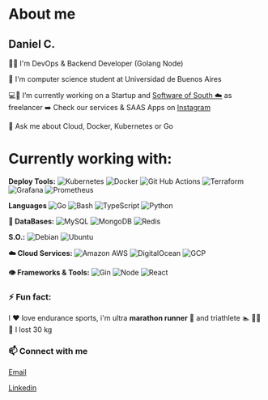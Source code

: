 # About me
## Daniel C. 
🧑‍💻 I'm DevOps & Backend Developer (Golang Node) 

📖 I'm computer science student at Universidad de Buenos Aires

💻💼 I’m currently working on a Startup and [Software of South ☁️](https://southware.site) as freelancer
➡️ Check our services & SAAS Apps on [Instagram](https://www.instagram.com/softwareofsouth/)

💬 Ask me about Cloud, Docker, Kubernetes or Go

# Currently working with:
**Deploy Tools:** 
![Kubernetes](https://img.shields.io/badge/-Kubernetes-0E2954?style=flat-square&logo=kubernetes)
![Docker](https://img.shields.io/badge/-Docker-1F6E8C?style=flat-square&logo=docker)
![Git Hub Actions](https://img.shields.io/badge/-GHActions-CDE8E5?style=flat-square&logo=githubactions)
![Terraform](https://img.shields.io/badge/-Terraform-240750?style=flat-square&logo=terraform)
![Grafana](https://img.shields.io/badge/-Grafana-AF8260?style=flat-square&logo=grafana)
![Prometheus](https://img.shields.io/badge/-Prometheus-803D3B?style=flat-square&logo=prometheus)

**Languages**
![Go](https://img.shields.io/badge/-Go-blue?style=flat-square&logo=go)
![Bash](https://img.shields.io/badge/-Bash-white?style=flat-square&logo=gnubash)
![TypeScript](https://img.shields.io/badge/-TypeScript-white?style=flat-square&logo=typescript)
![Python](https://img.shields.io/badge/-Python-yellowgreen?style=flat-square&logo=Python)

**📇 DataBases:** 
![MySQL](https://img.shields.io/badge/-MySQL-orange?style=flat-square&logo=mysql)
![MongoDB](https://img.shields.io/badge/-MongoDB-black?style=flat-square&logo=mongodb)
![Redis](https://img.shields.io/badge/-Redis-black?style=flat-square&logo=Redis)

**S.O.:**
![Debian](https://img.shields.io/badge/-Debian-ff69b4?style=flat-square&logo=Debian)
![Ubuntu](https://img.shields.io/badge/-Ubuntu-blueviolet?style=flat-square&logo=Ubuntu)

**☁️ Cloud Services:**
![Amazon AWS](https://img.shields.io/badge/Amazon%20AWS-orange?style=flat-square&logo=amazon-aws)
![DigitalOcean](https://img.shields.io/badge/-Digital%20Ocean-darkblue?style=flat-square&logo=digitalocean)
![GCP](https://img.shields.io/badge/-GoogleCloud-white?style=flat-square&logo=googlecloud)

**👁️ Frameworks & Tools:**
![Gin](https://img.shields.io/badge/-Gin-0E2954?style=flat-square&logo=gin)
![Node](https://img.shields.io/badge/-Node-008170?style=flat-square&logo=nodedotjs)
![React](https://img.shields.io/badge/-React-CDE8E5?style=flat-square&logo=react)

### ⚡ Fun fact:
I ❤️ love endurance sports, i'm ultra **marathon runner** 🏃 and triathlete 🏊 🚴‍♂️ 🏃
I lost 30 kg

### 📫 Connect with me
<p align="left">
<a href="mailto:softwareofsouth@gmail.com">Email</a>   
  
<a href="https://www.linkedin.com/in/daniel-cardozo-20b96a131/">Linkedin</a>



<!--
**dani54196/dani54196** is a ✨ _special_ ✨ repository because its `README.md` (this file) appears on your GitHub profile.

Here are some ideas to get you started:

- 🔭 I’m currently working on ...
- 🌱 I’m currently learning ...
- 👯 I’m looking to collaborate on ...
- 🤔 I’m looking for help with ...
- 💬 Ask me about ...
-->
